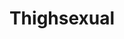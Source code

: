 ---
title: Thighsexual
crosslinks:
- chess
- conspiracy
- antimeme
- interestingasfuck
- ComedyCemetery
- AskOuija
---